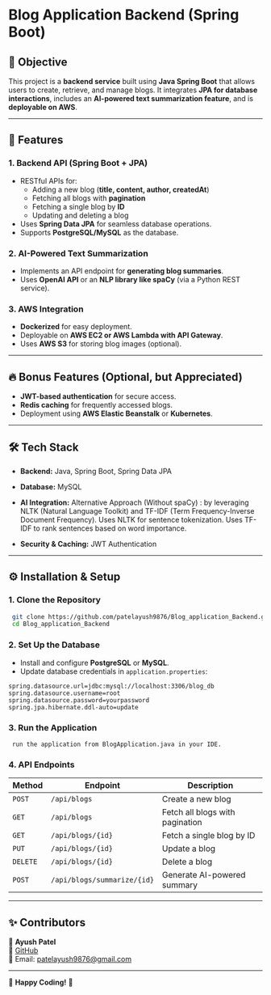 # Blog Application Backend (Spring Boot)

## 📌 Objective
This project is a **backend service** built using **Java Spring Boot** that allows users to create, retrieve, and manage blogs. It integrates **JPA for database interactions**, includes an **AI-powered text summarization feature**, and is **deployable on AWS**.

---

## 🚀 Features

### **1. Backend API (Spring Boot + JPA)**
- RESTful APIs for:
  - Adding a new blog (**title, content, author, createdAt**)
  - Fetching all blogs with **pagination**
  - Fetching a single blog by **ID**
  - Updating and deleting a blog
- Uses **Spring Data JPA** for seamless database operations.
- Supports **PostgreSQL/MySQL** as the database.

### **2. AI-Powered Text Summarization**
- Implements an API endpoint for **generating blog summaries**.
- Uses **OpenAI API** or an **NLP library like spaCy** (via a Python REST service).

### **3. AWS Integration**
- **Dockerized** for easy deployment.
- Deployable on **AWS EC2 or AWS Lambda with API Gateway**.
- Uses **AWS S3** for storing blog images (optional).

---

## 🔥 Bonus Features (Optional, but Appreciated)
- **JWT-based authentication** for secure access.
- **Redis caching** for frequently accessed blogs.
- Deployment using **AWS Elastic Beanstalk** or **Kubernetes**.

---

## 🛠️ Tech Stack
- **Backend:** Java, Spring Boot, Spring Data JPA
- **Database:** MySQL
- **AI Integration:** Alternative Approach (Without spaCy) : by leveraging NLTK (Natural Language Toolkit) and  TF-IDF (Term Frequency-Inverse Document Frequency).
Uses NLTK for sentence tokenization.
Uses TF-IDF to rank sentences based on word importance.

- **Security & Caching:** JWT Authentication

---

## ⚙️ Installation & Setup

### **1. Clone the Repository**
```bash
 git clone https://github.com/patelayush9876/Blog_application_Backend.git
 cd Blog_application_Backend
```

### **2. Set Up the Database**
- Install and configure **PostgreSQL** or **MySQL**.
- Update database credentials in `application.properties`:
```properties
spring.datasource.url=jdbc:mysql://localhost:3306/blog_db
spring.datasource.username=root
spring.datasource.password=yourpassword
spring.jpa.hibernate.ddl-auto=update
```

### **3. Run the Application**
```properties
 run the application from BlogApplication.java in your IDE.
```

### **4. API Endpoints**
| Method | Endpoint | Description |
|--------|------------|-------------|
| `POST` | `/api/blogs` | Create a new blog |
| `GET` | `/api/blogs` | Fetch all blogs with pagination |
| `GET` | `/api/blogs/{id}` | Fetch a single blog by ID |
| `PUT` | `/api/blogs/{id}` | Update a blog |
| `DELETE` | `/api/blogs/{id}` | Delete a blog |
| `POST` | `/api/blogs/summarize/{id}` | Generate AI-powered summary |

---

## ✨ Contributors
👤 **Ayush Patel**  
🔗 [GitHub](https://github.com/patelayush9876)  
📧 Email: patelayush9876@gmail.com  

---


🚀 **Happy Coding!** 🎉

